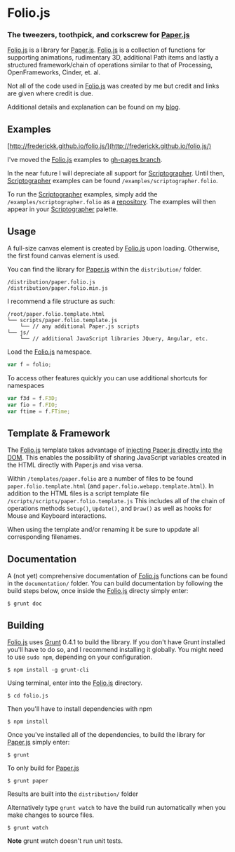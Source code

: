 Folio.js
============
### The tweezers, toothpick, and corkscrew for [Paper.js](http://paperjs.org/) ###


[Folio.js](http://kennethfrederick.de/foliojs/) is a library for [Paper.js](http://paperjs.org/). [Folio.js](http://kennethfrederick.de/foliojs/) is a collection of functions for supporting animations, rudimentary 3D, additional Path items and lastly a structured framework/chain of operations similar to that of Processing, OpenFrameworks, Cinder, et. al.

Not all of the code used in [Folio.js](http://kennethfrederick.de/foliojs/) was created by me but credit and links are given where credit is due.

Additional details and explanation can be found on my [blog](http://kenfrederick.blogspot.de/2012/12/paperjs-frederickkpaper.html).



Examples
-------------

[http://frederickk.github.io/folio.js/](http://frederickk.github.io/folio.js/)

I've moved the [Folio.js](http://kennethfrederick.de/foliojs/) examples to [gh-pages branch](https://github.com/frederickk/folio.js/tree/gh-pages).

In the near future I will depreciate all support for [Scriptographer](http://scriptographer.org/). Until then, [Scriptographer](http://scriptographer.org/) examples can be found `/examples/scriptographer.folio`.

To run the [Scriptographer](http://scriptographer.org/) examples, simply add the `/examples/scriptographer.folio` as a [repository](http://scriptographer.org/news/2.8.050-is-out-welcome-on-board-cs5/). The examples will then appear in your [Scriptographer](http://scriptographer.org/) palette.



Usage
-------------

A full-size canvas element is created by [Folio.js](http://kennethfrederick.de/foliojs/) upon loading. Otherwise, the first found canvas element is used.

You can find the library for [Paper.js](http://paperjs.org/) within the `distribution/` folder.

```
/distribution/paper.folio.js
/distribution/paper.folio.min.js
```

I recommend a file structure as such:

```
/root/paper.folio.template.html
└── scripts/paper.folio.template.js
	└── // any additional Paper.js scripts
└── js/
	└── // additional JavaScript libraries JQuery, Angular, etc.
```

Load the [Folio.js](http://kennethfrederick.de/foliojs/) namespace.


```javascript
var f = folio;
```

To access other features quickly you can use additional shortcuts for namespaces

```javascript
var f3d = f.F3D;
var fio = f.FIO;
var ftime = f.FTime;
```




Template & Framework
-------------

The [Folio.js](http://kennethfrederick.de/foliojs/) template takes advantage of [injecting Paper.js directly into the DOM](http://Paper.js.org/tutorials/getting-started/using-javascript-directly/). This enables the possibility of sharing JavaScript variables created in the HTML directly with Paper.js and visa versa.

Within `/templates/paper.folio` are a number of files to be found `paper.folio.template.html` (and `paper.folio.webapp.template.html`). In addition to the HTML files is a script template file `/scripts/scripts/paper.folio.template.js` This includes all of the chain of operations methods `Setup()`, `Update()`, and `Draw()` as well as hooks for Mouse and Keyboard interactions.

When using the template and/or renaming it be sure to uppdate all corresponding filenames.



Documentation
-------------

A (not yet) comprehensive documentation of [Folio.js](http://kennethfrederick.de/foliojs/) functions can be found in the `documentation/` folder. You can build documentation by following the build steps below, once inside the [Folio.js](http://kennethfrederick.de/foliojs/) directy simply enter:

```shell
$ grunt doc
```



Building
-------------

[Folio.js](http://kennethfrederick.de/foliojs/) uses [Grunt](http://gruntjs.com/) 0.4.1 to build the library. If you don't have Grunt installed you'll have to do so, and I recommend installing it globally. You might need to use `sudo npm`, depending on your configuration.

```shell
$ npm install -g grunt-cli
```

Using terminal, enter into the [Folio.js](http://kennethfrederick.de/foliojs/) directory.

```shell
$ cd folio.js
```

Then you'll have to install dependencies with npm

```shell
$ npm install
```

Once you've installed all of the dependencies, to build the library for [Paper.js](http://paperjs.org/) simply enter:

```shell
$ grunt
```

To only build for [Paper.js](http://paperjs.org/)

```shell
$ grunt paper
```

Results are built into the `distribution/` folder

Alternatively type `grunt watch` to have the build run automatically when you make changes to source files.

```shell
$ grunt watch
```

**Note** grunt watch doesn't run unit tests.



